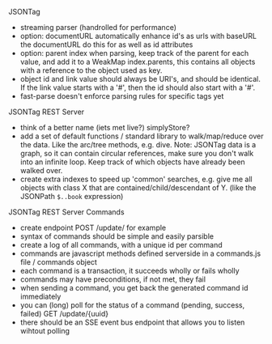 JSONTag

- streaming parser (handrolled for performance)
- option: documentURL
	automatically enhance id's as urls with baseURL the documentURL
	do this for <link> as well as id attributes
- option: parent index
	when parsing, keep track of the parent for each value, and add it to a WeakMap index.parents, this contains all objects with a reference to the object used as key.
- object id and link value should always be URI's, and should be identical. If the link value starts with a '#', then the id should also start with a '#'. 
- fast-parse doesn't enforce parsing rules for specific tags yet

JSONTag REST Server

- think of a better name (iets met live?) simplyStore?
- add a set of default functions / standard library to walk/map/reduce over the data. Like the arc/tree methods, e.g. dive. Note: JSONTag data is a graph, so it can contain circular references, make sure you don't walk into an infinite loop. Keep track of which objects have already been walked over.
- create extra indexes to speed up 'common' searches, e.g. give me all objects with class X that are contained/child/descendant of Y. (like the JSONPath `$..book` expression)

JSONTag REST Server Commands
- create endpoint POST /update/ for example
- syntax of commands should be simple and easily parsible
- create a log of all commands, with a unique id per command
- commands are javascript methods defined serverside in a commands.js file / commands object
- each command is a transaction, it succeeds wholly or fails wholly
- commands may have preconditions, if not met, they fail
- when sending a command, you get back the generated command id immediately
- you can (long) poll for the status of a command (pending, success, failed)
	GET /update/{uuid}
- there should be an SSE event bus endpoint that allows you to listen wihtout polling




